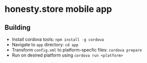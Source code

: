 # honesty.store mobile app

## Building

- Install cordova tools: `npm install -g cordova`
- Navigate to `app` directory: `cd app`
- Transform `config.xml` to platform-specfic files: `cordova prepare`
- Run on desired platform using `cordova run <platform>`

